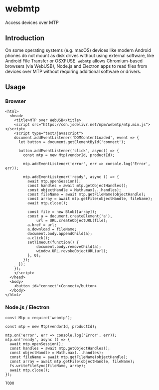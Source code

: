 # webmtp

Access devices over MTP

## Introduction

On some operating systems (e.g. macOS) devices like modern Android phones do not mount as disk drives without using external software, like Android File Transfer or OSXFUSE. `webmtp` allows Chromium-based browsers (via WebUSB), Node.js and Electron apps to read files from devices over MTP without requiring additional software or drivers.

## Usage

### Browser

```
<html>
  <head>
    <title>MTP over WebUSB</title>
    <script src="https://cdn.jsdelivr.net/npm/webmtp/mtp.min.js"></script>
    <script type="text/javascript">
    document.addEventListener('DOMContentLoaded', event => {
      let button = document.getElementById('connect');

      button.addEventListener('click', async() => {
        const mtp = new Mtp(vendorId, productId);

        mtp.addEventListener('error', err => console.log('Error', err));

        mtp.addEventListener('ready', async () => {
          await mtp.openSession();
          const handles = await mtp.getObjectHandles();
          const objectHandle = Math.max(...handles);
          const fileName = await mtp.getFileName(objectHandle);
          const array = await mtp.getFile(objectHandle, fileName);
          await mtp.close();

          const file = new Blob([array]);
          const a = document.createElement('a'),
              url = URL.createObjectURL(file);
          a.href = url;
          a.download = fileName;
          document.body.appendChild(a);
          a.click();
          setTimeout(function() {
              document.body.removeChild(a);
              window.URL.revokeObjectURL(url);
          }, 0);
        });
      });
    });
    </script>
  </head>
  <body>
    <button id="connect">Connect</button>
  </body>
</html>
```

### Node.js / Electron

```
const Mtp = require('webmtp');

const mtp = new Mtp(vendorId, productId);

mtp.on('error', err => console.log('Error', err));
mtp.on('ready', async () => {
  await mtp.openSession();
  const handles = await mtp.getObjectHandles();
  const objectHandle = Math.max(...handles);
  const fileName = await mtp.getFileName(objectHandle);
  const array = await mtp.getFile(objectHandle, fileName);
  fs.writeFileSync(fileName, array);
  await mtp.close();
});

TODO
```
